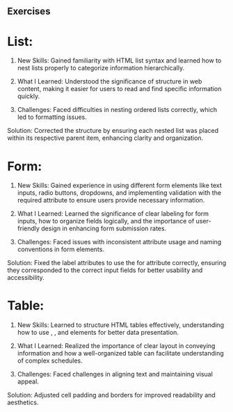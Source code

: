## Exercises
# List:
1. New Skills: Gained familiarity with HTML list syntax and learned how to nest lists properly to categorize information hierarchically.


2. What I Learned: Understood the significance of structure in web content, making it easier for users to read and find specific information quickly.


3. Challenges: Faced difficulties in nesting ordered lists correctly, which led to formatting issues.

Solution: Corrected the structure by ensuring each nested list was placed within its respective parent item, enhancing clarity and organization.

# Form:
1. New Skills: Gained experience in using different form elements like text inputs, radio buttons, dropdowns, and implementing validation with the required attribute to ensure users provide necessary information.


2. What I Learned: Learned the significance of clear labeling for form inputs, how to organize fields logically, and the importance of user-friendly design in enhancing form submission rates.


3. Challenges: Faced issues with inconsistent attribute usage and naming conventions in form elements.

Solution: Fixed the label attributes to use the for attribute correctly, ensuring they corresponded to the correct input fields for better usability and accessibility.

# Table:
1. New Skills: Learned to structure HTML tables effectively, understanding how to use <tr>, <th>, and <td> elements for better data presentation.


2. What I Learned: Realized the importance of clear layout in conveying information and how a well-organized table can facilitate understanding of complex schedules.


3. Challenges: Faced challenges in aligning text and maintaining visual appeal.

Solution: Adjusted cell padding and borders for improved readability and aesthetics.